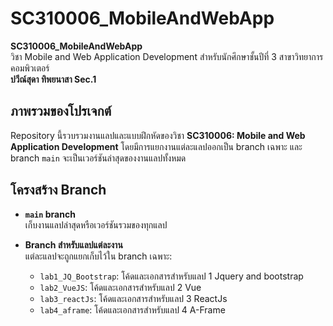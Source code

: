 # SC310006_MobileAndWebApp
**SC310006_MobileAndWebApp**  
วิชา Mobile and Web Application Development สำหรับนักศึกษาชั้นปีที่ 3 สาขาวิทยาการคอมพิวเตอร์  
**ปวีณ์สุดา ทิพยนาสา Sec.1**

## ภาพรวมของโปรเจกต์
Repository นี้รวบรวมงานแลปและแบบฝึกหัดของวิชา **SC310006: Mobile and Web Application Development** โดยมีการแยกงานแต่ละแลปออกเป็น branch เฉพาะ และ branch `main` จะเป็นเวอร์ชันล่าสุดของงานแลปทั้งหมด

## โครงสร้าง Branch
- **`main` branch**  
  เก็บงานแลปล่าสุดหรือเวอร์ชันรวมของทุกแลป

- **Branch สำหรับแลปแต่ละงาน**  
  แต่ละแลปจะถูกแยกเก็บไว้ใน branch เฉพาะ:
  - `lab1_JQ_Bootstrap`: โค้ดและเอกสารสำหรับแลป 1 Jquery and bootstrap
  - `lab2_VueJS`: โค้ดและเอกสารสำหรับแลป 2 Vue
  - `lab3_reactJs`: โค้ดและเอกสารสำหรับแลป 3 ReactJs
  -  `lab4_aframe`: โค้ดและเอกสารสำหรับแลป 4 A-Frame
